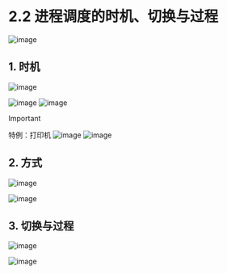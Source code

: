 # 2.2 进程调度的时机、切换与过程

![image](https://github.com/user-attachments/assets/62293062-362e-4003-a066-da4c2a607bc2)

## 1. 时机

![image](https://github.com/user-attachments/assets/e04600dc-3db3-4c05-b677-ea50e64ce5ec)


![image](https://github.com/user-attachments/assets/18382f36-4e54-4288-a758-bd391c23826b)
![image](https://github.com/user-attachments/assets/403ef90c-b8a5-4cc1-a5c6-ec832014b836)

> [!IMPORTANT]
> 特例：打印机
![image](https://github.com/user-attachments/assets/4e76c71b-a02c-4531-94e0-6a445ad71821)
![image](https://github.com/user-attachments/assets/d349ba31-d48f-49f8-a80f-841a5f910535)


## 2. 方式

![image](https://github.com/user-attachments/assets/4d8c5697-fdb4-4b65-97a4-ea4a171e97f2)

![image](https://github.com/user-attachments/assets/8553ae43-8410-4c12-8c29-d4dac74e2588)

## 3. 切换与过程

![image](https://github.com/user-attachments/assets/182ceea1-c21e-4644-b5bd-8ee11fc408bc)



![image](https://github.com/user-attachments/assets/3177b0ef-aeed-4c80-9e44-909b20cb8ce9)



